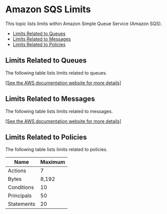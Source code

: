 # Amazon SQS Limits<a name="sqs-limits"></a>

This topic lists limits within Amazon Simple Queue Service \(Amazon SQS\)\.


+ [Limits Related to Queues](#limits-queues)
+ [Limits Related to Messages](#limits-messages)
+ [Limits Related to Policies](#limits-policies)

## Limits Related to Queues<a name="limits-queues"></a>

The following table lists limits related to queues\.

[\[See the AWS documentation website for more details\]](http://docs.aws.amazon.com/AWSSimpleQueueService/latest/SQSDeveloperGuide/sqs-limits.html)

## Limits Related to Messages<a name="limits-messages"></a>

The following table lists limits related to messages\.

[\[See the AWS documentation website for more details\]](http://docs.aws.amazon.com/AWSSimpleQueueService/latest/SQSDeveloperGuide/sqs-limits.html)

## Limits Related to Policies<a name="limits-policies"></a>

The following table lists limits related to policies\.


| Name | Maximum | 
| --- | --- | 
| Actions | 7 | 
| Bytes | 8,192 | 
| Conditions | 10 | 
| Principals | 50 | 
| Statements | 20 | 